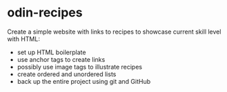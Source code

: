 # odin-recipes
Create a simple website with links to recipes to showcase current skill level with HTML:
- set up HTML boilerplate
- use anchor tags to create links
- possibly use image tags to illustrate recipes
- create ordered and unordered lists
- back up the entire project using git and GitHub

